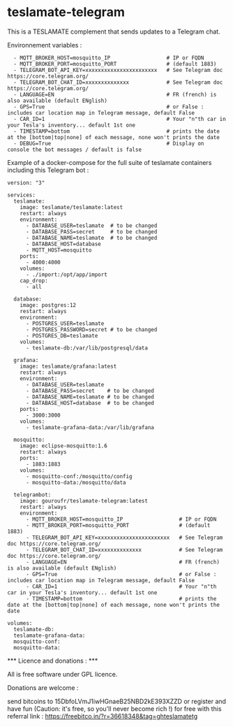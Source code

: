 # teslamate-telegram

This is a TESLAMATE complement that sends updates to a Telegram chat.


Environnement variables : 

      - MQTT_BROKER_HOST=mosquitto_IP                  # IP or FQDN 
      - MQTT_BROKER_PORT=mosquitto_PORT                # (default 1883)
      - TELEGRAM_BOT_API_KEY=xxxxxxxxxxxxxxxxxxxxxxx   # See Telegram doc https://core.telegram.org/
      - TELEGRAM_BOT_CHAT_ID=xxxxxxxxxxxxxx            # See Telegram doc https://core.telegram.org/
      - LANGUAGE=EN                                    # FR (french) is also available (default ENglish)
      - GPS=True                                       # or False : includes car location map in Telegram message, default False
      - CAR_ID=1                                       # Your "n"th car in your Tesla's inventory... default 1st one
      - TIMESTAMP=bottom                               # prints the date at the [bottom|top|none] of each message, none won't prints the date
      - DEBUG=True                                     # Display on console the bot messages / default is false



Example of a docker-compose for the full suite of teslamate containers including this Telegram bot :
```
version: "3"

services:
  teslamate:
    image: teslamate/teslamate:latest
    restart: always
    environment:
      - DATABASE_USER=teslamate  # to be changed
      - DATABASE_PASS=secret     # to be changed
      - DATABASE_NAME=teslamate  # to be changed
      - DATABASE_HOST=database
      - MQTT_HOST=mosquitto
    ports:
      - 4000:4000
    volumes:
      - ./import:/opt/app/import
    cap_drop:
      - all

  database:
    image: postgres:12
    restart: always
    environment:
      - POSTGRES_USER=teslamate  
      - POSTGRES_PASSWORD=secret # to be changed
      - POSTGRES_DB=teslamate    
    volumes:
      - teslamate-db:/var/lib/postgresql/data

  grafana:
    image: teslamate/grafana:latest
    restart: always
    environment:
      - DATABASE_USER=teslamate 
      - DATABASE_PASS=secret    # to be changed
      - DATABASE_NAME=teslamate # to be changed
      - DATABASE_HOST=database  # to be changed
    ports:
      - 3000:3000
    volumes:
      - teslamate-grafana-data:/var/lib/grafana

  mosquitto:
    image: eclipse-mosquitto:1.6
    restart: always
    ports:
      - 1883:1883
    volumes:
      - mosquitto-conf:/mosquitto/config
      - mosquitto-data:/mosquitto/data
      
  telegrambot:
    image: gouroufr/teslamate-telegram:latest
    restart: always
    environment:
      - MQTT_BROKER_HOST=mosquitto_IP                  # IP or FQDN 
      - MQTT_BROKER_PORT=mosquitto_PORT                # (default 1883)
      - TELEGRAM_BOT_API_KEY=xxxxxxxxxxxxxxxxxxxxxxx   # See Telegram doc https://core.telegram.org/
      - TELEGRAM_BOT_CHAT_ID=xxxxxxxxxxxxxx            # See Telegram doc https://core.telegram.org/
      - LANGUAGE=EN                                    # FR (french) is also available (default ENglish)
      - GPS=True                                       # or False : includes car location map in Telegram message, default False
      - CAR_ID=1                                       # Your "n"th car in your Tesla's inventory... default 1st one
      - TIMESTAMP=bottom                               # prints the date at the [bottom|top|none] of each message, none won't prints the date

volumes:
  teslamate-db:
  teslamate-grafana-data:
  mosquitto-conf:
  mosquitto-data:

```


*** Licence and donations : ***

All is free software under GPL licence.

Donations are welcome :

send bitcoins to 15DbfoLVmJ1iwHGnaeB25NBD2kE393XZZD or register and have fun (Caution: it's free, so you'll never become rich !) for free with this referral link : https://freebitco.in/?r=36618348&tag=ghteslamatetg
